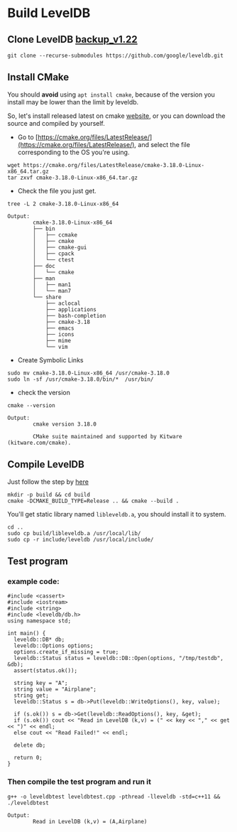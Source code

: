 # Build LevelDB
## Clone LevelDB [backup_v1.22](/src/leveldb-google-1.22.zip)
```
git clone --recurse-submodules https://github.com/google/leveldb.git
```
## Install CMake
You should **avoid** using `apt install cmake`, because of the version you install may be lower than the limit by leveldb.

So, let's install released latest on cmake [website](https://cmake.org/), or you can download the source and compiled by yourself.

* Go to [https://cmake.org/files/LatestRelease/](https://cmake.org/files/LatestRelease/), and select the file corresponding to the OS you're using.

```
wget https://cmake.org/files/LatestRelease/cmake-3.18.0-Linux-x86_64.tar.gz
tar zxvf cmake-3.18.0-Linux-x86_64.tar.gz
```

* Check the file you just get.

```
tree -L 2 cmake-3.18.0-Linux-x86_64
```
```
Output:
        cmake-3.18.0-Linux-x86_64
        ├── bin
        │   ├── ccmake
        │   ├── cmake
        │   ├── cmake-gui
        │   ├── cpack
        │   └── ctest
        ├── doc
        │   └── cmake
        ├── man
        │   ├── man1
        │   └── man7
        └── share
            ├── aclocal
            ├── applications
            ├── bash-completion
            ├── cmake-3.18
            ├── emacs
            ├── icons
            ├── mime
            └── vim
```
* Create Symbolic Links
```
sudo mv cmake-3.18.0-Linux-x86_64 /usr/cmake-3.18.0
sudo ln -sf /usr/cmake-3.18.0/bin/*  /usr/bin/
```
* check the version
```
cmake --version
```
```
Output:
        cmake version 3.18.0

        CMake suite maintained and supported by Kitware (kitware.com/cmake).
```
## Compile LevelDB
Just follow the step by [here](https://github.com/google/leveldb#building)
```
mkdir -p build && cd build
cmake -DCMAKE_BUILD_TYPE=Release .. && cmake --build .
```
You'll get static library named `libleveldb.a`, you should install it to system.

```
cd ..
sudo cp build/libleveldb.a /usr/local/lib/
sudo cp -r include/leveldb /usr/local/include/
```
## Test program
### example code:
```
#include <cassert>
#include <iostream>
#include <string>
#include <leveldb/db.h>
using namespace std;

int main() {
  leveldb::DB* db;
  leveldb::Options options;
  options.create_if_missing = true;
  leveldb::Status status = leveldb::DB::Open(options, "/tmp/testdb", &db);
  assert(status.ok());

  string key = "A";
  string value = "Airplane";
  string get;
  leveldb::Status s = db->Put(leveldb::WriteOptions(), key, value);
  
  if (s.ok()) s = db->Get(leveldb::ReadOptions(), key, &get);
  if (s.ok()) cout << "Read in LevelDB (k,v) = (" << key << "," << get << ")" << endl;
  else cout << "Read Failed!" << endl;
 
  delete db;
 
  return 0;
}
```
### Then compile the test program and run it
```
g++ -o leveldbtest leveldbtest.cpp -pthread -lleveldb -std=c++11 && ./leveldbtest
```
```
Output:
        Read in LevelDB (k,v) = (A,Airplane)
```
